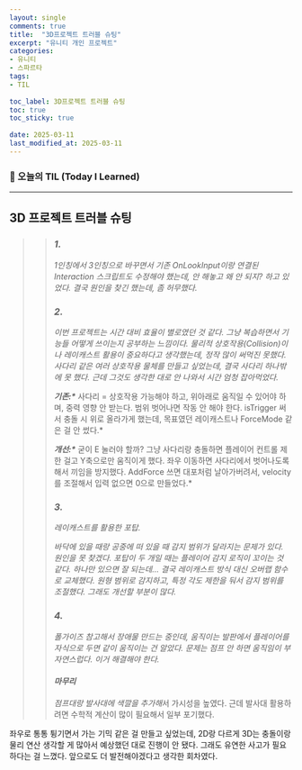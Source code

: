 ```yaml
---
layout: single
comments: true
title:  "3D프로젝트 트러블 슈팅"
excerpt: "유니티 개인 프로젝트"
categories: 
- 유니티
- 스파르타
tags:
- TIL
 
toc_label: 3D프로젝트 트러블 슈팅
toc: true
toc_sticky: true
 
date: 2025-03-11
last_modified_at: 2025-03-11
---
```




### 📆 오늘의 TIL (Today I Learned)

---

## 3D 프로젝트 트러블 슈팅



> > ### *1.*
> >
> > *1인칭에서 3인칭으로 바꾸면서 기존 OnLookInput이랑 연결된 Interaction 스크립트도 수정해야 했는데, 안 해놓고 왜 안 되지? 하고 있었다. 결국 원인을 찾긴 했는데, 좀 허무했다.*
> >
> > ### *2.*
> >
> > *이번 프로젝트는 시간 대비 효율이 별로였던 것 같다. 그냥 복습하면서 기능들 어떻게 쓰이는지 공부하는 느낌이다. 물리적 상호작용(Collision)이나 레이캐스트 활용이 중요하다고 생각했는데, 정작 많이 써먹진 못했다. 사다리 같은 여러 상호작용 물체를 만들고 싶었는데, 결국 사다리 하나밖에 못 했다. 근데 그것도 생각한 대로 안 나와서 시간 엄청 잡아먹었다.*
> >
> > ***기존:\**** 사다리 = 상호작용 가능해야 하고, 위아래로 움직일 수 있어야 하며, 중력 영향 안 받는다. 범위 벗어나면 작동 안 해야 한다. isTrigger 써서 충돌 시 위로 올라가게 했는데, 목표였던 레이캐스트나 ForceMode 같은 걸 안 썼다.*
> >
> > ***개선:\**** 굳이 E 눌러야 할까? 그냥 사다리랑 충돌하면 플레이어 컨트롤 제한 걸고 Y축으로만 움직이게 했다. 좌우 이동하면 사다리에서 벗어나도록 해서 끼임을 방지했다. AddForce 쓰면 대포처럼 날아가버려서, velocity를 조절해서 입력 없으면 0으로 만들었다.*
> >
> > ### *3.*
> >
> > *레이캐스트를 활용한 포탑.*
> >
> > *바닥에 있을 때랑 공중에 떠 있을 때 감지 범위가 달라지는 문제가 있다. 원인을 못 찾겠다. 포탑이 두 개일 때는 플레이어 감지 로직이 꼬이는 것 같다. 하나만 있으면 잘 되는데… 결국 레이캐스트 방식 대신 오버랩 함수로 교체했다. 원형 범위로 감지하고, 특정 각도 제한을 둬서 감지 범위를 조절했다. 그래도 개선할 부분이 많다.*
> >
> > ### *4.*
> >
> > *폴가이즈 참고해서 장애물 만드는 중인데, 움직이는 발판에서 플레이어를 자식으로 두면 같이 움직이는 건 알았다. 문제는 점프 안 하면 움직임이 부자연스럽다. 이거 해결해야 한다.*
> >
> > #### *마무리*
> >
> > *점프대랑 발사대에 색깔을 추가해*서 가시성을 높였다. 근데 발사대 활용하려면 수학적 계산이 많이 필요해서 일부 포기했다.

좌우로 통통 튕기면서 가는 기믹 같은 걸 만들고 싶었는데, 2D랑 다르게 3D는 충돌이랑 물리 연산 생각할 게 많아서 예상했던 대로 진행이 안 됐다. 그래도 유연한 사고가 필요하다는 걸 느꼈다. 앞으로도 더 발전해야겠다고 생각한 회차였다.
